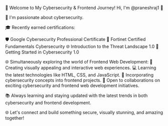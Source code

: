 👋 Welcome to My Cybersecurity & Frontend Journey!
Hi, I'm @praneshraj1 🚀

👀 I'm passionate about cybersecurity.

🎓 Recently earned certifications:

🛡️ Google Cybersecurity Professional Certificate
🔐 Fortinet Certified Fundamentals Cybersecurity
🌐 Introduction to the Threat Landscape 1.0
🚀 Getting Started in Cybersecurity 1.0

🌐 Simultaneously exploring the world of Frontend Web Development:
🚀 Creating visually appealing and interactive web experiences.
💻 Learning the latest technologies like HTML, CSS, and JavaScript.
🌈 Incorporating cybersecurity concepts into frontend projects.
💼 Open to collaborations on exciting cybersecurity and frontend web development initiatives.

📚 Always learning and staying updated with the latest trends in both cybersecurity and frontend development.

🌐 Let's connect and build something secure, visually stunning, and amazing together!
  

<!---
praneshraj1/praneshraj1 is a ✨ special ✨ repository because its `README.md` (this file) appears on your GitHub profile.
You can click the Preview link to take a look at your changes.
--->
